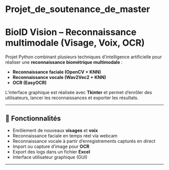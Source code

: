 # Projet_de_soutenance_de_master
# BioID Vision – Reconnaissance multimodale (Visage, Voix, OCR)

Projet Python combinant plusieurs techniques d’intelligence artificielle pour réaliser une **reconnaissance biométrique multimodale** :  
- **Reconnaissance faciale (OpenCV + KNN)**
- **Reconnaissance vocale (Wav2Vec2 + KNN)**
- **OCR (EasyOCR)**

L’interface graphique est réalisée avec **Tkinter** et permet d’enrôler des utilisateurs, lancer les reconnaissances et exporter les résultats.

---

## 🧠 Fonctionnalités

- Enrôlement de nouveaux **visages** et **voix**
- Reconnaissance faciale en temps réel via webcam
- Reconnaissance vocale à partir d’enregistrements capturés en direct
- Import ou capture d’image pour **OCR**
- Export des logs dans un fichier **Excel**
- Interface utilisateur graphique (GUI)

---



